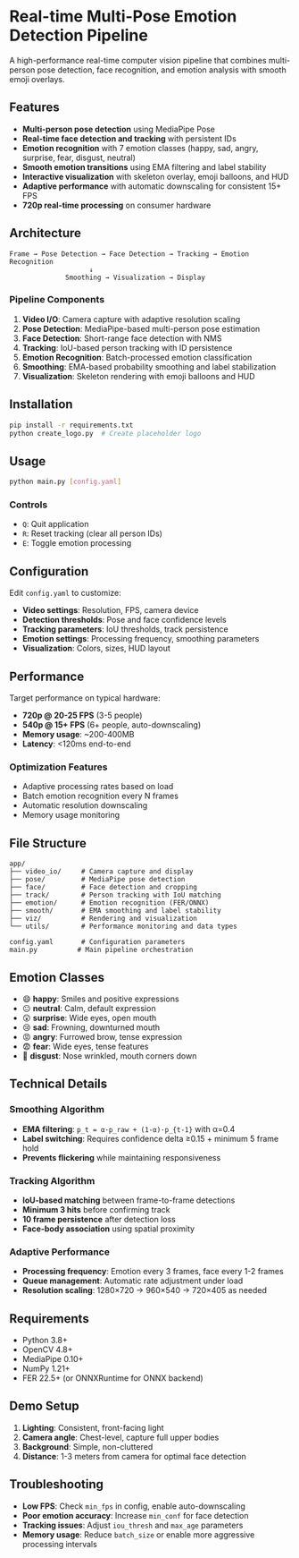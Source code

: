 # Real-time Multi-Pose Emotion Detection Pipeline

A high-performance real-time computer vision pipeline that combines multi-person pose detection, face recognition, and emotion analysis with smooth emoji overlays.

## Features

- **Multi-person pose detection** using MediaPipe Pose
- **Real-time face detection and tracking** with persistent IDs
- **Emotion recognition** with 7 emotion classes (happy, sad, angry, surprise, fear, disgust, neutral)
- **Smooth emotion transitions** using EMA filtering and label stability
- **Interactive visualization** with skeleton overlay, emoji balloons, and HUD
- **Adaptive performance** with automatic downscaling for consistent 15+ FPS
- **720p real-time processing** on consumer hardware

## Architecture

```
Frame → Pose Detection → Face Detection → Tracking → Emotion Recognition
                    ↓
              Smoothing → Visualization → Display
```

### Pipeline Components

1. **Video I/O**: Camera capture with adaptive resolution scaling
2. **Pose Detection**: MediaPipe-based multi-person pose estimation
3. **Face Detection**: Short-range face detection with NMS
4. **Tracking**: IoU-based person tracking with ID persistence
5. **Emotion Recognition**: Batch-processed emotion classification
6. **Smoothing**: EMA-based probability smoothing and label stabilization
7. **Visualization**: Skeleton rendering with emoji balloons and HUD

## Installation

```bash
pip install -r requirements.txt
python create_logo.py  # Create placeholder logo
```

## Usage

```bash
python main.py [config.yaml]
```

### Controls
- `Q`: Quit application
- `R`: Reset tracking (clear all person IDs)
- `E`: Toggle emotion processing

## Configuration

Edit `config.yaml` to customize:

- **Video settings**: Resolution, FPS, camera device
- **Detection thresholds**: Pose and face confidence levels
- **Tracking parameters**: IoU thresholds, track persistence
- **Emotion settings**: Processing frequency, smoothing parameters
- **Visualization**: Colors, sizes, HUD layout

## Performance

Target performance on typical hardware:
- **720p @ 20-25 FPS** (3-5 people)
- **540p @ 15+ FPS** (6+ people, auto-downscaling)
- **Memory usage**: ~200-400MB
- **Latency**: <120ms end-to-end

### Optimization Features
- Adaptive processing rates based on load
- Batch emotion recognition every N frames
- Automatic resolution downscaling
- Memory usage monitoring

## File Structure

```
app/
├── video_io/     # Camera capture and display
├── pose/         # MediaPipe pose detection
├── face/         # Face detection and cropping
├── track/        # Person tracking with IoU matching
├── emotion/      # Emotion recognition (FER/ONNX)
├── smooth/       # EMA smoothing and label stability
├── viz/          # Rendering and visualization
└── utils/        # Performance monitoring and data types

config.yaml       # Configuration parameters
main.py          # Main pipeline orchestration
```

## Emotion Classes

- 😄 **happy**: Smiles and positive expressions
- 😐 **neutral**: Calm, default expression
- 😲 **surprise**: Wide eyes, open mouth
- 😢 **sad**: Frowning, downturned mouth
- 😡 **angry**: Furrowed brow, tense expression
- 😨 **fear**: Wide eyes, tense features
- 🤢 **disgust**: Nose wrinkled, mouth corners down

## Technical Details

### Smoothing Algorithm
- **EMA filtering**: `p_t = α·p_raw + (1-α)·p_{t-1}` with α=0.4
- **Label switching**: Requires confidence delta ≥0.15 + minimum 5 frame hold
- **Prevents flickering** while maintaining responsiveness

### Tracking Algorithm
- **IoU-based matching** between frame-to-frame detections
- **Minimum 3 hits** before confirming track
- **10 frame persistence** after detection loss
- **Face-body association** using spatial proximity

### Adaptive Performance
- **Processing frequency**: Emotion every 3 frames, face every 1-2 frames
- **Queue management**: Automatic rate adjustment under load
- **Resolution scaling**: 1280×720 → 960×540 → 720×405 as needed

## Requirements

- Python 3.8+
- OpenCV 4.8+
- MediaPipe 0.10+
- NumPy 1.21+
- FER 22.5+ (or ONNXRuntime for ONNX backend)

## Demo Setup

1. **Lighting**: Consistent, front-facing light
2. **Camera angle**: Chest-level, capture full upper bodies
3. **Background**: Simple, non-cluttered
4. **Distance**: 1-3 meters from camera for optimal face detection

## Troubleshooting

- **Low FPS**: Check `min_fps` in config, enable auto-downscaling
- **Poor emotion accuracy**: Increase `min_conf` for face detection
- **Tracking issues**: Adjust `iou_thresh` and `max_age` parameters
- **Memory usage**: Reduce `batch_size` or enable more aggressive processing intervals
